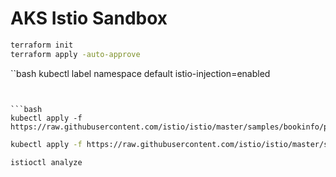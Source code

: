 # AKS Istio Sandbox


```bash
terraform init
terraform apply -auto-approve
```

``bash
kubectl label namespace default istio-injection=enabled
```


```bash
kubectl apply -f https://raw.githubusercontent.com/istio/istio/master/samples/bookinfo/platform/kube/bookinfo.yaml
```

```bash
kubectl apply -f https://raw.githubusercontent.com/istio/istio/master/samples/bookinfo/networking/bookinfo-gateway.yaml
```

```
istioctl analyze
```
